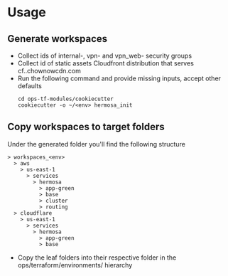 # Usage

## Generate workspaces

* Collect ids of internal-<env>, vpn-<env> and vpn_web-<env> security groups
* Collect id of static assets Cloudfront distribution that serves cf.<env>.chownowcdn.com
* Run the following command and provide missing inputs, accept other defaults
  ```
  cd ops-tf-modules/cookiecutter
  cookiecutter -o ~/<env> hermosa_init 
  ```

## Copy workspaces to target folders

Under the generated <env> folder you'll find the following structure
```
> workspaces_<env>
  > aws
    > us-east-1
      > services
        > hermosa
          > app-green
          > base
          > cluster
          > routing
  > cloudflare
    > us-east-1
      > services
        > hermosa
          > app-green
          > base
```

* Copy the leaf folders into their respective folder in the ops/terraform/environments/<env> hierarchy
